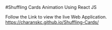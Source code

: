 #Shuffling Cards Animation Using React JS

Follow the Link to view the live Web Application.
https://charanskc.github.io/Shuffling-Cards/
